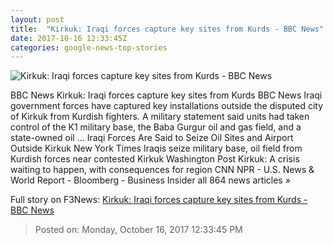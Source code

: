 ```yaml
---
layout: post
title:  "Kirkuk: Iraqi forces capture key sites from Kurds - BBC News"
date: 2017-10-16 12:33:45Z
categories: google-news-top-stories
---
```


![Kirkuk: Iraqi forces capture key sites from Kurds - BBC News](https://ichef.bbci.co.uk/news/1024/cpsprodpb/5570/production/_98327812_hi042397047.jpg)

BBC News Kirkuk: Iraqi forces capture key sites from Kurds BBC News Iraqi government forces have captured key installations outside the disputed city of Kirkuk from Kurdish fighters. A military statement said units had taken control of the K1 military base, the Baba Gurgur oil and gas field, and a state-owned oil ... Iraqi Forces Are Said to Seize Oil Sites and Airport Outside Kirkuk New York Times Iraqis seize military base, oil field from Kurdish forces near contested Kirkuk Washington Post Kirkuk: A crisis waiting to happen, with consequences for region CNN NPR - U.S. News & World Report - Bloomberg - Business Insider all 864 news articles »


Full story on F3News: [Kirkuk: Iraqi forces capture key sites from Kurds - BBC News](http://www.f3nws.com/n/2dVFNC)

> Posted on: Monday, October 16, 2017 12:33:45 PM
